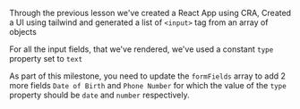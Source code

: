 Through the previous lesson we've created a React App using CRA, Created a UI using tailwind and generated a list of `<input>` tag from an array of objects

For all the input fields, that we've rendered, we've used a constant `type` property set to `text`

As part of this milestone, you need to update the `formFields` array to add 2 more fields `Date of Birth` and `Phone Number` for which the value of the `type` property should be `date` and `number` respectively. 